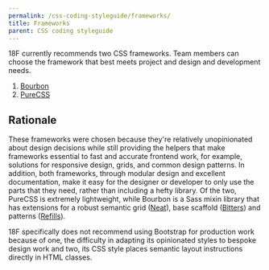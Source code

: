 ```yaml
---
permalink: /css-coding-styleguide/frameworks/
title: Frameworks
parent: CSS coding styleguide
---
```


18F currently recommends two CSS frameworks. Team members can choose the framework that best meets project and design and development needs.

1. [Bourbon](http://bourbon.io/)
2. [PureCSS](http://purecss.io/)

## Rationale
These frameworks were chosen because they're relatively unopinionated about design decisions while still providing the helpers that make frameworks essential to fast and accurate frontend work, for example, solutions for responsive design, grids, and common design patterns. In addition, both frameworks, through modular design and excellent documentation, make it easy for the designer or developer to only use the parts that they need, rather than including a hefty library. Of the two, PureCSS is extremely lightweight, while Bourbon is a Sass mixin library that has extensions for a robust semantic grid ([Neat](http://neat.bourbon.io/)), base scaffold ([Bitters](http://bitters.bourbon.io/)) and patterns ([Refills](http://refills.bourbon.io/)).

18F specifically does not recommend using Bootstrap for production work because of one, the difficulty in adapting its opinionated styles to bespoke design work and two, its CSS style places semantic layout instructions directly in HTML classes.
